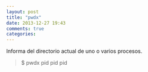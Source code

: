 ```yaml
---
layout: post
title: "pwdx"
date: 2013-12-27 19:43
comments: true
categories: 
---
```

Informa del directorio actual de uno o varios procesos.

>$ pwdx pid pid pid

